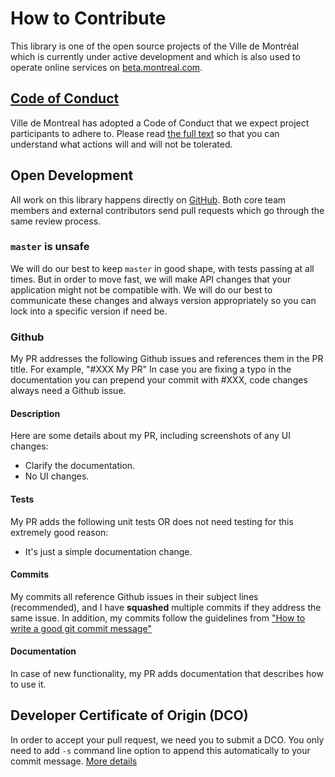 # How to Contribute

This library is one of the open source projects of the Ville de Montréal which is currently under active development and which is also used to operate online services on [beta.montreal.com](https://beta.montreal.com).

## [Code of Conduct](http://ville.montreal.qc.ca/pls/portal/docs/page/intra_fr/media/documents/code_conduite_employes.pdf)

Ville de Montreal has adopted a Code of Conduct that we expect project participants to adhere to. Please read [the full text](http://ville.montreal.qc.ca/pls/portal/docs/page/intra_fr/media/documents/code_conduite_employes.pdf) so that you can understand what actions will and will not be tolerated.

## Open Development

All work on this library happens directly on [GitHub](/). Both core team members and external contributors send pull requests which go through the same review process.

### `master` is unsafe

We will do our best to keep `master` in good shape, with tests passing at all times. But in order to move fast, we will make API changes that your application might not be compatible with. We will do our best to communicate these changes and always version appropriately so you can lock into a specific version if need be.

### Github

My PR addresses the following Github issues and references them in the PR title. For example, "#XXX My PR"
In case you are fixing a typo in the documentation you can prepend your commit with #XXX, code changes always need a Github issue.

#### Description

Here are some details about my PR, including screenshots of any UI changes:

-   Clarify the documentation.
-   No UI changes.

#### Tests

My PR adds the following unit tests OR does not need testing for this extremely good reason:

-   It's just a simple documentation change.

#### Commits
  
My commits all reference Github issues in their subject lines (recommended), 
and I have **squashed** multiple commits if they address the same issue. 
In addition, my commits follow the guidelines from ["How to write a good git commit message"](https://www.conventionalcommits.org/en/v1.0.0-beta.3)

#### Documentation
  
In case of new functionality, my PR adds documentation that describes how to use it.

## Developer Certificate of Origin (DCO)

In order to accept your pull request, we need you to submit a DCO. You only need to add `-s` command line option to append this automatically to your commit message.
[More details](https://github.com/probot/dco)
